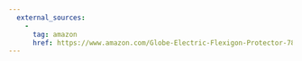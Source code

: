 ```yaml
---
  external_sources:
    -
      tag: amazon
      href: https://www.amazon.com/Globe-Electric-Flexigon-Protector-78317/dp/B075XVGW9G/ref=asc_df_B075XVGW9G/?tag=hyprod-20&linkCode=df0&hvadid=198060760931&hvpos=1o10&hvnetw=g&hvrand=14036665391884317107&hvpone=&hvptwo=&hvqmt=&hvdev=c&hvdvcmdl=&hvlocint=&hvlocphy=1022205&hvtargid=pla-368985315827&psc=1
---
```

